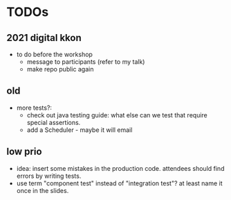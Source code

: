# TODOs

## 2021 digital kkon

- to do before the workshop
    - message to participants (refer to my talk)
    - make repo public again

## old

- more tests?:
    - check out java testing guide: what else can we test that require special assertions.
    - add a Scheduler - maybe it will email

## low prio

- idea: insert some mistakes in the production code. attendees should find errors by writing tests.
- use term "component test" instead of "integration test"? at least name it once in the slides.
